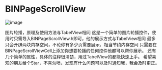 # BINPageScrollView


![image](https://raw.githubusercontent.com/BINDeveloper/BINPageScrollViewDemo/master/BINPageScrollView.gif)


图片轮播，原理及使用方法与TabelView相同
这是一个简单的图片轮播控件，使用时只需导入BINPageScrollView.h即可，他的展示方式与TabelView相同
最多只会开辟两块内存空间，不论你有多少页需要展示，相当节约内存空间
只需要在BINPageScrollViewCell上添加你想要轮播的任何控件他都可以帮你展示。
还有几个简单的属性，具体的注释很清楚，用过TabelView的都能快速上手。
希望喜欢的朋友给个Star，不喜勿喷，发现有什么问题可以及时通知我，我会及时更正。

